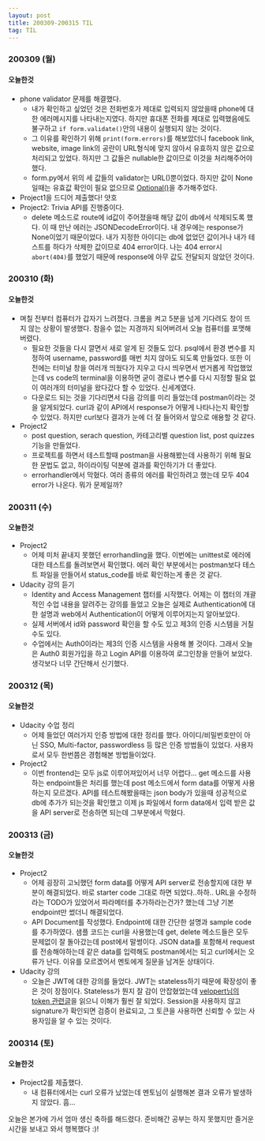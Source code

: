 ```yaml
---
layout: post
title: 200309-200315 TIL
tag: TIL
---
```


### 200309 (월)
#### 오늘한것
- phone validator 문제를 해결했다. 
  - 내가 확인하고 싶었던 것은 전화번호가 제대로 입력되지 않았을때 phone에 대한 에러메시지를 나타내는지였다. 하지만 
휴대폰 전화를 제대로 입력했음에도 불구하고 `if form.validate()`안의 내용이 실행되지 않는 것이다. 
  - 그 이유를 확인하기 위해 `print(form.errors)`를 해보았더니 facebook link, website, image link의 공란이 URL형식에 맞지 않아서 유효하지 않은 값으로
 처리되고 있었다. 하지만 그 값들은 nullable한 값이므로 이것을 처리해주어야 했다.
  - form.py에서 위의 세 값들의 validator는 URL()뿐이었다. 하지만 값이 None일때는 유효값 확인이 필요 없으므로 [Optional()](https://wtforms.readthedocs.io/en/stable/validators.html#wtforms.validators.Optional)을 추가해주었다.
- Project1을 드디어 제출했다! 얏호
- Project2: Trivia API를 진행중이다.
  - delete 메소드로 route에 id값이 주어졌을때 해당 값이 db에서 삭제되도록 했다. 이 때 만난 에러는 JSONDecodeError이다. 내 경우에는 response가 None이었기 때문이었다. 
  내가 지정한 아이디는 db에 없었던 값이거나 내가 테스트를 하다가 삭제한 값이므로 404 error이다. 나는 404 error시 `abort(404)`를 했었기 때문에 
  response에 아무 값도 전달되지 않았던 것이다. 
  
### 200310 (화)
#### 오늘한것
- 며칠 전부터 컴퓨터가 갑자기 느려졌다. 크롬을 켜고 5분을 넘게 기다려도 창이 뜨지 않는 상황이 발생했다. 참을수 없는 지경까지 되어버려서 오늘 컴퓨터를 포맷해버렸다.
  - 필요한 것들을 다시 깔면서 새로 알게 된 것들도 있다. psql에서 환경 변수를 지정하여 username, password를 매번 치지 않아도 되도록 만들었다. 또한 이전에는 터미널 창을 여러개 띄웠다가 지우고 다시 띄우면서 번거롭게 작업했었는데 vs code의 terminal을 이용하면 굳이 경로나 변수를 다시 지정할 필요 없이 여러개의 터미널을 왔다갔다 할 수 있었다. 신세계였다.
  - 다운로드 되는 것을 기다리면서 다음 강의를 미리 들었는데 postman이라는 것을 알게되었다. curl과 같이 API에서 response가 어떻게 나타나는지 확인할 수 있었다. 하지만 curl보다 결과가 눈에 더 잘 들어와서 앞으로 애용할 것 같다.
- Project2
  - post question, serach question, 카테고리별 question list, post quizzes 기능을 만들었다.
  - 프로젝트를 하면서 테스트할때 postman을 사용해봤는데 사용하기 위해 필요한 문법도 없고, 하이라이팅 덕분에 결과를 확인하기가 더 좋았다.
  - errorhandler에서 막혔다. 여러 종류의 에러를 확인하려고 했는데 모두 404 error가 나온다. 뭐가 문제일까?
  
  
### 200311 (수)
#### 오늘한것
- Project2
  - 어제 미처 끝내지 못했던 errorhandling을 했다. 이번에는 unittest로 에러에 대한 테스트를 돌려보면서 확인했다. 에러 확인 부분에서는 postman보다 테스트 파일을 만들어서 status_code를 바로 확인하는게 좋은 것 같다.
- Udacity 강의 듣기
  - Identity and Access Management 챕터를 시작했다. 어제는 이 챕터의 개괄적인 수업 내용을 알려주는 강의를 들었고 오늘은 실제로 Authentication에 대한 설명과 web에서 Authentication이 어떻게 이루어지는지 알아보았다.
  - 실제 서버에서 id와 password 확인을 할 수도 있고 제3의 인증 시스템을 거칠수도 있다.
  - 수업에서는 Auth0이라는 제3의 인증 시스템을 사용해 볼 것이다. 그래서 오늘은 Auth0 회원가입을 하고 Login API를 이용하여 로그인창을 만들어 보았다. 생각보다 너무 간단해서 신기했다.

### 200312 (목)
#### 오늘한것
- Udacity 수업 정리
  - 어제 들었던 여러가지 인증 방법에 대한 정리를 했다. 아이디/비밀번호만이 아닌 SSO, Multi-factor, passwordless 등 많은 인증 방법들이 있었다. 사용자로서 모두 한번쯤은 경험해본 방법들이었다.
- Project2 
  - 이번 frontend는 모두 js로 이루어져있어서 너무 어렵다... get 메소드를 사용하는 endpoint들은 처리를 했는데 post 메소드에서 form data를 어떻게 사용하는지 모르겠다. API를 테스트해봤을때는 json body가 있을때 성공적으로 db에 추가가 되는것을 확인했고 이제 js 파일에서 form data에서 입력 받은 값을 API server로 전송하면 되는데 그부분에서 막혔다.

### 200313 (금)
#### 오늘한것
- Project2
  - 어제 굉장히 고뇌했던 form data를 어떻게 API server로 전송할지에 대한 부분이 해결되었다. 바로 starter code 그대로 하면 되었다..하하.. URL을 수정하라는 TODO가 있었어서 파라메터를 추가하라는건가? 했는데 그냥 기본 endpoint만 썼더니 해결되었다. 
  - API Document를 작성했다. Endpoint에 대한 간단한 설명과 sample code를 추가하였다. 샘플 코드는 curl을 사용했는데 get, delete 메소드들은 모두 문제없이 잘 돌아갔는데 post에서 말썽이다. JSON data를 포함해서 request를 전송해야하는데 같은 data를 입력해도 postman에서는 되고 curl에서는 오류가 난다. 이유를 모르겠어서 멘토에게 질문을 남겨둔 상태이다.
- Udacity 강의
  - 오늘은 JWT에 대한 강의를 들었다. JWT는 stateless하기 때문에 확장성이 좋은 것이 장점이다. Stateless가 뭔지 잘 감이 안잡혔었는데 [velopert님의 token 관련글](https://velopert.com/2350)을 읽으니 이해가 훨씬 잘 되었다. Session을 사용하지 않고 signature가 확인되면 검증이 완료되고, 그 토큰을 사용하면 신뢰할 수 있는 사용자임을 알 수 있는 것이다.

### 200314 (토)
#### 오늘한것
- Project2를 제출했다. 
  - 내 컴퓨터에서는 curl 오류가 났었는데 멘토님이 실행해본 결과 오류가 발생하지 않았다. 흠...


오늘은 본가에 가서 엄마 생신 축하를 해드렸다. 준비해간 공부는 하지 못했지만 즐거운 시간을 보내고 와서 행복했다 :)!
